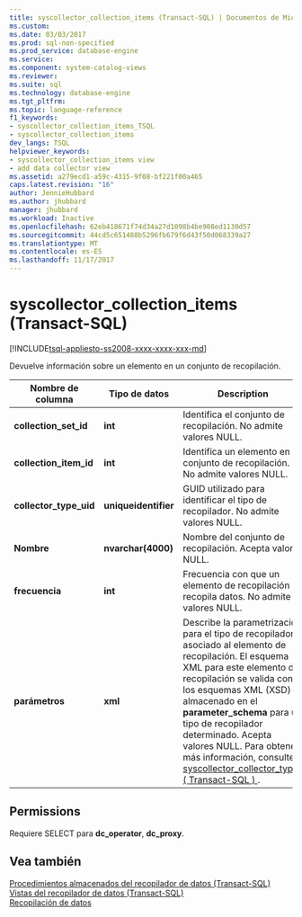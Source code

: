 ```yaml
---
title: syscollector_collection_items (Transact-SQL) | Documentos de Microsoft
ms.custom: 
ms.date: 03/03/2017
ms.prod: sql-non-specified
ms.prod_service: database-engine
ms.service: 
ms.component: system-catalog-views
ms.reviewer: 
ms.suite: sql
ms.technology: database-engine
ms.tgt_pltfrm: 
ms.topic: language-reference
f1_keywords:
- syscollector_collection_items_TSQL
- syscollector_collection_items
dev_langs: TSQL
helpviewer_keywords:
- syscollector_collection_items view
- add data collector view
ms.assetid: a279ecd1-a59c-4315-9f08-bf221f00a465
caps.latest.revision: "16"
author: JennieHubbard
ms.author: jhubbard
manager: jhubbard
ms.workload: Inactive
ms.openlocfilehash: 62eb418671f74d34a27d1098b4be908ed1130d57
ms.sourcegitcommit: 44cd5c651488b5296fb679f6d43f50d068339a27
ms.translationtype: MT
ms.contentlocale: es-ES
ms.lasthandoff: 11/17/2017
---
```

# <a name="syscollectorcollectionitems-transact-sql"></a>syscollector_collection_items (Transact-SQL)
[!INCLUDE[tsql-appliesto-ss2008-xxxx-xxxx-xxx-md](../../includes/tsql-appliesto-ss2008-xxxx-xxxx-xxx-md.md)]

  Devuelve información sobre un elemento en un conjunto de recopilación.  
  
|Nombre de columna|Tipo de datos|Description|  
|-----------------|---------------|-----------------|  
|**collection_set_id**|**int**|Identifica el conjunto de recopilación. No admite valores NULL.|  
|**collection_item_id**|**int**|Identifica un elemento en el conjunto de recopilación. No admite valores NULL.|  
|**collector_type_uid**|**uniqueidentifier**|GUID utilizado para identificar el tipo de recopilador. No admite valores NULL.|  
|**Nombre**|**nvarchar(4000)**|Nombre del conjunto de recopilación. Acepta valores NULL.|  
|**frecuencia**|**int**|Frecuencia con que un elemento de recopilación recopila datos. No admite valores NULL.|  
|**parámetros**|**xml**|Describe la parametrización para el tipo de recopilador asociado al elemento de recopilación. El esquema XML para este elemento de recopilación se valida con los esquemas XML (XSD) almacenado en el **parameter_schema** para un tipo de recopilador determinado. Acepta valores NULL. Para obtener más información, consulte [syscollector_collector_types &#40; Transact-SQL &#41; ](../../relational-databases/system-catalog-views/syscollector-collector-types-transact-sql.md).|  
  
## <a name="permissions"></a>Permissions  
 Requiere SELECT para **dc_operator**, **dc_proxy**.  
  
## <a name="see-also"></a>Vea también  
 [Procedimientos almacenados del recopilador de datos &#40;Transact-SQL&#41;](../../relational-databases/system-stored-procedures/data-collector-stored-procedures-transact-sql.md)   
 [Vistas del recopilador de datos &#40;Transact-SQL&#41;](../../relational-databases/system-catalog-views/data-collector-views-transact-sql.md)   
 [Recopilación de datos](../../relational-databases/data-collection/data-collection.md)  
  
  
